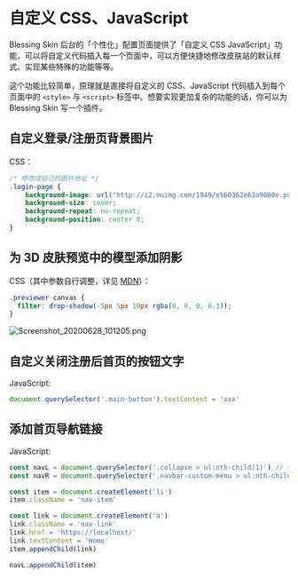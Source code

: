 # 自定义 CSS、JavaScript

Blessing Skin 后台的「个性化」配置页面提供了「自定义 CSS JavaScript」功能，可以将自定义代码插入每一个页面中，可以方便快捷地修改皮肤站的默认样式、实现某些特殊的功能等等。

这个功能比较简单，原理就是直接将自定义的 CSS、JavaScript 代码插入到每个页面中的 `<style>` 与 `<script>` 标签中。想要实现更加复杂的功能的话，你可以为 Blessing Skin 写一个插件。

## 自定义登录/注册页背景图片

CSS：

```css
/* 修改成自己的图片地址 */
.login-page {
    background-image: url("http://i2.muimg.com/1949/e560362e63a9080e.png");
    background-size: cover;
    background-repeat: no-repeat;
    background-position: center 0;
}
```

## 为 3D 皮肤预览中的模型添加阴影

CSS（其中参数自行调整，详见 [MDN](https://developer.mozilla.org/en-US/docs/Web/CSS/filter-function/drop-shadow)）：

```css
.previewer canvas {
  filter: drop-shadow(-5px 5px 10px rgba(0, 0, 0, 0.3));
}
```

![Screenshot_20200628_101205.png](https://i.loli.net/2020/06/28/sZVIqLtxUA5SwYR.png)

## 自定义关闭注册后首页的按钮文字

JavaScript:

```js
document.querySelector('.main-button').textContent = 'xxx'
```

## 添加首页导航链接

JavaScript:

```js
const navL = document.querySelector('.collapse > ul:nth-child(1)') // 导航栏左侧
const navR = document.querySelector('.navbar-custom-menu > ul:nth-child(1)') // 导航栏右侧

const item = document.createElement('li')
item.className = 'nav-item'

const link = document.createElement('a')
link.className = 'nav-link'
link.href = 'https://localhost/'
link.textContent = 'Home'
item.appendChild(link)

navL.appendChild(item)
```
